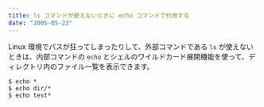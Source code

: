 ```yaml
---
title: ls コマンドが使えないときに echo コマンドで代用する
date: "2005-05-23"
---
```


Linux 環境でパスが狂ってしまったりして、外部コマンドである `ls` が使えないときは、内部コマンドの `echo` とシェルのワイルドカード展開機能を使って、ディレクトリ内のファイル一覧を表示できます。

```
$ echo *
$ echo dir/*
$ echo test*
```

